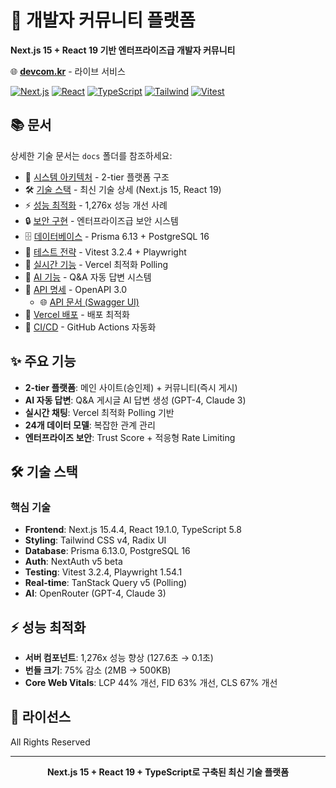 # 🚀 개발자 커뮤니티 플랫폼

**Next.js 15 + React 19 기반 엔터프라이즈급 개발자 커뮤니티**

🌐 **[devcom.kr](https://devcom.kr)** - 라이브 서비스

[![Next.js](https://img.shields.io/badge/Next.js-15.4.4-black?style=flat-square&logo=next.js)](https://nextjs.org)
[![React](https://img.shields.io/badge/React-19.1.0-61DAFB?style=flat-square&logo=react)](https://react.dev)
[![TypeScript](https://img.shields.io/badge/TypeScript-5.8-3178C6?style=flat-square&logo=typescript)](https://www.typescriptlang.org)
[![Tailwind](https://img.shields.io/badge/Tailwind-v4-38B2AC?style=flat-square&logo=tailwind-css)](https://tailwindcss.com)
[![Vitest](https://img.shields.io/badge/Vitest-3.2.4-729B1B?style=flat-square&logo=vitest)](https://vitest.dev)

## 📚 문서

상세한 기술 문서는 `docs` 폴더를 참조하세요:

- 📐 [시스템 아키텍처](docs/ARCHITECTURE.md) - 2-tier 플랫폼 구조
- 🛠 [기술 스택](docs/TECH_STACK.md) - 최신 기술 상세 (Next.js 15, React 19)
- ⚡ [성능 최적화](docs/PERFORMANCE.md) - 1,276x 성능 개선 사례
- 🔒 [보안 구현](docs/SECURITY.md) - 엔터프라이즈급 보안 시스템
- 🗄 [데이터베이스](docs/DATABASE.md) - Prisma 6.13 + PostgreSQL 16
- 🧪 [테스트 전략](docs/TESTING.md) - Vitest 3.2.4 + Playwright
- 🔄 [실시간 기능](docs/REAL_TIME.md) - Vercel 최적화 Polling
- 🤖 [AI 기능](docs/AI_FEATURES.md) - Q&A 자동 답변 시스템
- 📡 [API 명세](docs/api/specification.yaml) - OpenAPI 3.0
  - 🌐 [API 문서 (Swagger UI)](https://mrbaeksang.github.io/developers_community/docs/api/)
- 🚀 [Vercel 배포](docs/deployment/VERCEL.md) - 배포 최적화
- 🔄 [CI/CD](docs/deployment/CI_CD.md) - GitHub Actions 자동화

## ✨ 주요 기능

- **2-tier 플랫폼**: 메인 사이트(승인제) + 커뮤니티(즉시 게시)
- **AI 자동 답변**: Q&A 게시글 AI 답변 생성 (GPT-4, Claude 3)
- **실시간 채팅**: Vercel 최적화 Polling 기반
- **24개 데이터 모델**: 복잡한 관계 관리
- **엔터프라이즈 보안**: Trust Score + 적응형 Rate Limiting


## 🛠️ 기술 스택

### 핵심 기술
- **Frontend**: Next.js 15.4.4, React 19.1.0, TypeScript 5.8
- **Styling**: Tailwind CSS v4, Radix UI
- **Database**: Prisma 6.13.0, PostgreSQL 16
- **Auth**: NextAuth v5 beta
- **Testing**: Vitest 3.2.4, Playwright 1.54.1
- **Real-time**: TanStack Query v5 (Polling)
- **AI**: OpenRouter (GPT-4, Claude 3)

## ⚡ 성능 최적화

- **서버 컴포넌트**: 1,276x 성능 향상 (127.6초 → 0.1초)
- **번들 크기**: 75% 감소 (2MB → 500KB)
- **Core Web Vitals**: LCP 44% 개선, FID 63% 개선, CLS 67% 개선

## 📄 라이선스

All Rights Reserved

---

<div align="center">
  <strong>Next.js 15 + React 19 + TypeScript로 구축된 최신 기술 플랫폼</strong>
</div>